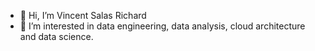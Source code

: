 - 👋 Hi, I’m Vincent Salas Richard
- 👀 I’m interested in data engineering, data analysis, cloud architecture and data science.

<!---
vinclab/vinclab is a ✨ special ✨ repository because its `README.md` (this file) appears on your GitHub profile.
You can click the Preview link to take a look at your changes.
--->

